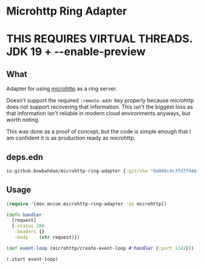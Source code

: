 # Microhttp Ring Adapter

# THIS REQUIRES VIRTUAL THREADS. JDK 19 + --enable-preview
## What 
Adapter for using [microhttp](https://github.com/ebarlas/microhttp)
as a ring server.

Doesn't support the required `:remote-addr` key properly because microhttp
does not support recovering that information. This isn't the biggest loss as
that information isn't reliable in modern cloud environments anyways, but
worth noting.

This was done as a proof of concept, but the code is simple enough that
I am confident it is as production ready as microhttp.

## deps.edn

```clojure
io.github.bowbahdoe/microhttp-ring-adapter {:git/sha "9a008c4c3fd7f946190948fec643258a0575099c"}
```

## Usage

```clojure
(require '[dev.mccue.microhttp-ring-adapter :as microhttp])

(defn handler 
  [request]
  {:status 200 
   :headers {}
   :body    (str request)})

(def event-loop (microhttp/create-event-loop #'handler {:port 1242}))

(.start event-loop)
```